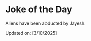 # Joke of the Day

<!-- #joke -->
Aliens have been abducted by Jayesh.

Updated on: [3/10/2025]
<!-- #jokeEnd -->